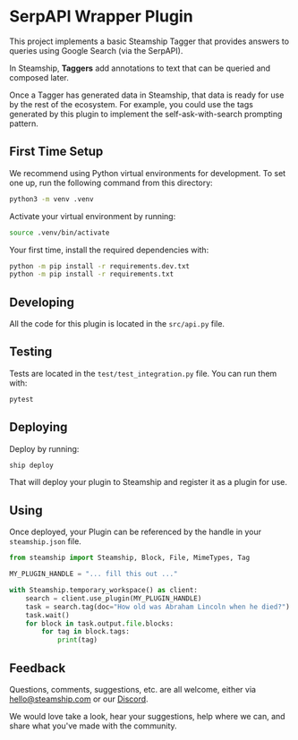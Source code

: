 # SerpAPI Wrapper Plugin

This project implements a basic Steamship Tagger that provides answers to queries using Google Search (via the SerpAPI).

In Steamship, **Taggers** add annotations to text that can be queried and composed later.

Once a Tagger has generated data in Steamship, that data is ready for use by the rest of the ecosystem. 
For example, you could use the tags generated by this plugin to implement the self-ask-with-search prompting pattern.

## First Time Setup

We recommend using Python virtual environments for development.
To set one up, run the following command from this directory:

```bash
python3 -m venv .venv
```

Activate your virtual environment by running:

```bash
source .venv/bin/activate
```

Your first time, install the required dependencies with:

```bash
python -m pip install -r requirements.dev.txt
python -m pip install -r requirements.txt
```

## Developing

All the code for this plugin is located in the `src/api.py` file.

## Testing

Tests are located in the `test/test_integration.py` file. You can run them with:

```bash
pytest
```

## Deploying

Deploy by running:

```bash
ship deploy
```

That will deploy your plugin to Steamship and register it as a plugin for use.

## Using

Once deployed, your Plugin can be referenced by the handle in your `steamship.json` file.

```python
from steamship import Steamship, Block, File, MimeTypes, Tag

MY_PLUGIN_HANDLE = "... fill this out ..."

with Steamship.temporary_workspace() as client:
    search = client.use_plugin(MY_PLUGIN_HANDLE)
    task = search.tag(doc="How old was Abraham Lincoln when he died?")
    task.wait()
    for block in task.output.file.blocks:
        for tag in block.tags:
            print(tag)
```

## Feedback

Questions, comments, suggestions, etc. are all welcome, either via hello@steamship.com or our [Discord](https://discord.gg/5Vry5ANVwT).

We would love take a look, hear your suggestions, help where we can, and share what you've made with the community.